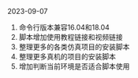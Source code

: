 
2023-09-07 

1. 命令行版本兼容16.04和18.04
2. 脚本增加使用教程链接和视频链接
3. 整理更多的各类仿真项目的安装脚本
4. 整理更多真机的项目的安装脚本
5. 增加判断当前环境是否适合脚本使用